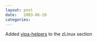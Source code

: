 ```yaml
---
layout: post
date:   2003-06-10
categories:
---
```

Added <a href="zlinux/vipa_helpers/">vipa-helpers</a> to the zLinux section
